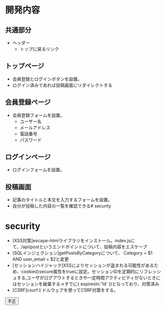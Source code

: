 # 開発内容
## 共通部分
  - ヘッダー
    - トップに戻るリンク
## トップページ 
  - 会員登録とログインボタンを設置。
  - ログイン済みであれば投稿画面にリダイレクトする
## 会員登録ページ
  - 会員登録フォームを設置。
    - ユーザー名
    - メールアドレス
    - 電話番号
    - パスワード
## ログインページ
  - ログインフォームを設置。
## 投稿画面
  - 記事のタイトルと本文を入力するフォームを設置。
  - 自分が投稿した内容の一覧を確認できる# security
# security
  -  [XSS対策]escape-htmlライブラリをインストール。index.jsにて、/api/postというエンドポイントについて、投稿内容をエスケープ
  -  [SQLインジェクション]getPostsByCategoryについて、 Category = $1 AND user_email = $2と変更
  -  [セッションハイジャック]XSSによりセッションが盗まれる可能性があるため、cookieのsecure属性をtrueに設定。セッションIDを定期的にリフレッシュする,ユーザがログアウトするときや一定時間アクティビティがないときにはセッションを破棄する→すでに{ expiresIn:'1d' })となっており、対策済み
  -  [CSRF]csurfミドルウェアを使ってCSRF対策をする。



  <button onClick = "csrf();">不正</button>
<script>
function csrf(){
fetch("/api/post", {method:"POST", headers:{"Content-Type":"application/json"}, body:JSON.stringify({category:"HTML/CSS", content:"不正"})})
}
</script>